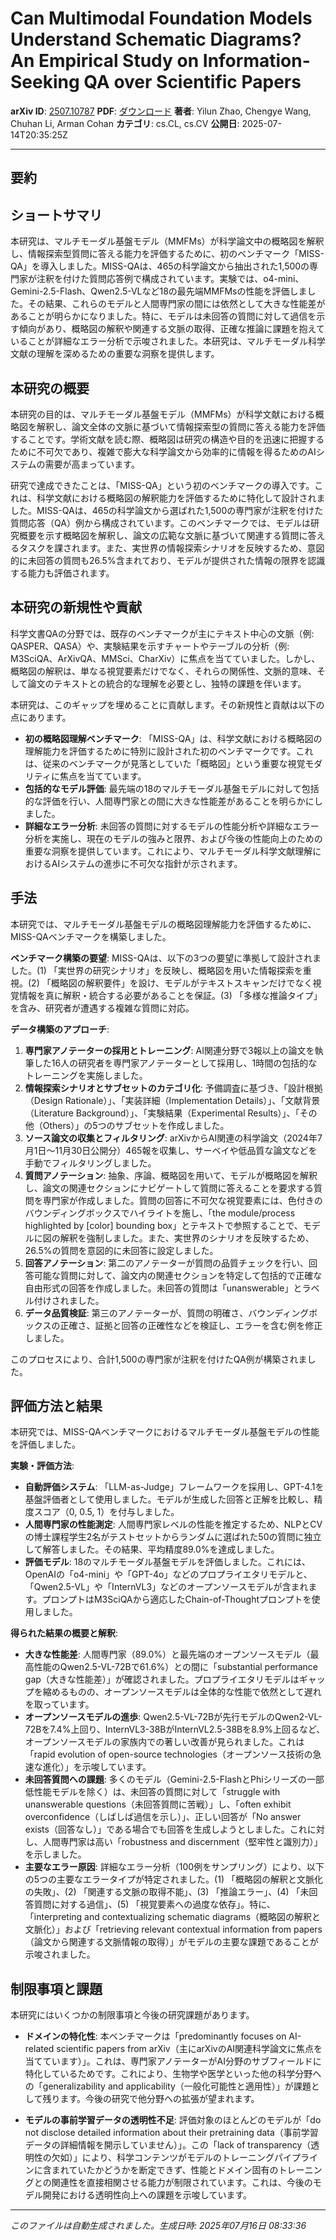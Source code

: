 # Can Multimodal Foundation Models Understand Schematic Diagrams? An   Empirical Study on Information-Seeking QA over Scientific Papers

**arXiv ID**: [2507.10787](http://arxiv.org/abs/2507.10787v1)
**PDF**: [ダウンロード](http://arxiv.org/pdf/2507.10787v1.pdf)
**著者**: Yilun Zhao, Chengye Wang, Chuhan Li, Arman Cohan
**カテゴリ**: cs.CL, cs.CV
**公開日**: 2025-07-14T20:35:25Z

---

## 要約

## ショートサマリ
本研究は、マルチモーダル基盤モデル（MMFMs）が科学論文中の概略図を解釈し、情報探索型質問に答える能力を評価するために、初のベンチマーク「MISS-QA」を導入しました。MISS-QAは、465の科学論文から抽出された1,500の専門家が注釈を付けた質問応答例で構成されています。実験では、o4-mini、Gemini-2.5-Flash、Qwen2.5-VLなど18の最先端MMFMsの性能を評価しました。その結果、これらのモデルと人間専門家の間には依然として大きな性能差があることが明らかになりました。特に、モデルは未回答の質問に対して過信を示す傾向があり、概略図の解釈や関連する文脈の取得、正確な推論に課題を抱えていることが詳細なエラー分析で示唆されました。本研究は、マルチモーダル科学文献の理解を深めるための重要な洞察を提供します。

## 本研究の概要
本研究の目的は、マルチモーダル基盤モデル（MMFMs）が科学文献における概略図を解釈し、論文全体の文脈に基づいて情報探索型の質問に答える能力を評価することです。学術文献を読む際、概略図は研究の構造や目的を迅速に把握するために不可欠であり、複雑で膨大な科学論文から効率的に情報を得るためのAIシステムの需要が高まっています。

研究で達成できたことは、「MISS-QA」という初のベンチマークの導入です。これは、科学文献における概略図の解釈能力を評価するために特化して設計されました。MISS-QAは、465の科学論文から選ばれた1,500の専門家が注釈を付けた質問応答（QA）例から構成されています。このベンチマークでは、モデルは研究概要を示す概略図を解釈し、論文の広範な文脈に基づいて関連する質問に答えるタスクを課されます。また、実世界の情報探索シナリオを反映するため、意図的に未回答の質問も26.5%含まれており、モデルが提供された情報の限界を認識する能力も評価されます。

## 本研究の新規性や貢献
科学文書QAの分野では、既存のベンチマークが主にテキスト中心の文脈（例: QASPER、QASA）や、実験結果を示すチャートやテーブルの分析（例: M3SciQA、ArXivQA、MMSci、CharXiv）に焦点を当てていました。しかし、概略図の解釈は、単なる視覚要素だけでなく、それらの関係性、文脈的意味、そして論文のテキストとの統合的な理解を必要とし、独特の課題を伴います。

本研究は、このギャップを埋めることに貢献します。その新規性と貢献は以下の点にあります。
- **初の概略図理解ベンチマーク**: 「MISS-QA」は、科学文献における概略図の理解能力を評価するために特別に設計された初のベンチマークです。これは、従来のベンチマークが見落としていた「概略図」という重要な視覚モダリティに焦点を当てています。
- **包括的なモデル評価**: 最先端の18のマルチモーダル基盤モデルに対して包括的な評価を行い、人間専門家との間に大きな性能差があることを明らかにしました。
- **詳細なエラー分析**: 未回答の質問に対するモデルの性能分析や詳細なエラー分析を実施し、現在のモデルの強みと限界、および今後の性能向上のための重要な洞察を提供しています。これにより、マルチモーダル科学文献理解におけるAIシステムの進歩に不可欠な指針が示されます。

## 手法
本研究では、マルチモーダル基盤モデルの概略図理解能力を評価するために、MISS-QAベンチマークを構築しました。

**ベンチマーク構築の要望**: MISS-QAは、以下の3つの要望に準拠して設計されました。(1) 「実世界の研究シナリオ」を反映し、概略図を用いた情報探索を重視。(2) 「概略図の解釈要件」を設け、モデルがテキストスキャンだけでなく視覚情報を真に解釈・統合する必要があることを保証。(3) 「多様な推論タイプ」を含み、研究者が遭遇する複雑な質問に対応。

**データ構築のアプローチ**:
1.  **専門家アノテーターの採用とトレーニング**: AI関連分野で3報以上の論文を執筆した16人の研究者を専門家アノテーターとして採用し、1時間の包括的なトレーニングを実施しました。
2.  **情報探索シナリオとサブセットのカテゴリ化**: 予備調査に基づき、「設計根拠（Design Rationale）」、「実装詳細（Implementation Details）」、「文献背景（Literature Background）」、「実験結果（Experimental Results）」、「その他（Others）」の5つのサブセットを作成しました。
3.  **ソース論文の収集とフィルタリング**: arXivからAI関連の科学論文（2024年7月1日～11月30日公開分）465報を収集し、サーベイや低品質な論文などを手動でフィルタリングしました。
4.  **質問アノテーション**: 抽象、序論、概略図を用いて、モデルが概略図を解釈し、論文の関連セクションにナビゲートして質問に答えることを要求する質問を専門家が作成しました。質問の回答に不可欠な視覚要素には、色付きのバウンディングボックスでハイライトを施し、「the module/process highlighted by [color] bounding box」とテキストで参照することで、モデルに図の解釈を強制しました。また、実世界のシナリオを反映するため、26.5%の質問を意図的に未回答に設定しました。
5.  **回答アノテーション**: 第二のアノテーターが質問の品質チェックを行い、回答可能な質問に対して、論文内の関連セクションを特定して包括的で正確な自由形式の回答を作成しました。未回答の質問は「unanswerable」とラベル付けされました。
6.  **データ品質検証**: 第三のアノテーターが、質問の明確さ、バウンディングボックスの正確さ、証拠と回答の正確性などを検証し、エラーを含む例を修正しました。

このプロセスにより、合計1,500の専門家が注釈を付けたQA例が構築されました。

## 評価方法と結果
本研究では、MISS-QAベンチマークにおけるマルチモーダル基盤モデルの性能を評価しました。

**実験・評価方法**:
-   **自動評価システム**: 「LLM-as-Judge」フレームワークを採用し、GPT-4.1を基盤評価者として使用しました。モデルが生成した回答と正解を比較し、精度スコア（0, 0.5, 1）を付与しました。
-   **人間専門家の性能測定**: 人間専門家レベルの性能を推定するため、NLPとCVの博士課程学生2名がテストセットからランダムに選ばれた50の質問に独立して解答しました。その結果、平均精度89.0%を達成しました。
-   **評価モデル**: 18のマルチモーダル基盤モデルを評価しました。これには、OpenAIの「o4-mini」や「GPT-4o」などのプロプライエタリモデルと、「Qwen2.5-VL」や「InternVL3」などのオープンソースモデルが含まれます。プロンプトはM3SciQAから適応したChain-of-Thoughtプロンプトを使用しました。

**得られた結果の概要と解釈**:
-   **大きな性能差**: 人間専門家（89.0%）と最先端のオープンソースモデル（最高性能のQwen2.5-VL-72Bで61.6%）との間に「substantial performance gap（大きな性能差）」が確認されました。プロプライエタリモデルはギャップを縮めるものの、オープンソースモデルは全体的な性能で依然として遅れを取っています。
-   **オープンソースモデルの進歩**: Qwen2.5-VL-72Bが先行モデルのQwen2-VL-72Bを7.4%上回り、InternVL3-38BがInternVL2.5-38Bを8.9%上回るなど、オープンソースモデルの家族内での著しい改善が見られました。これは「rapid evolution of open-source technologies（オープンソース技術の急速な進化）」を示唆しています。
-   **未回答質問への課題**: 多くのモデル（Gemini-2.5-FlashとPhiシリーズの一部低性能モデルを除く）は、未回答の質問に対して「struggle with unanswerable questions（未回答質問に苦戦）」し、「often exhibit overconfidence（しばしば過信を示し）」、正しい回答が「No answer exists（回答なし）」である場合でも回答を生成しようとしました。これに対し、人間専門家は高い「robustness and discernment（堅牢性と識別力）」を示しました。
-   **主要なエラー原因**: 詳細なエラー分析（100例をサンプリング）により、以下の5つの主要なエラータイプが特定されました。(1) 「概略図の解釈と文脈化の失敗」、(2) 「関連する文脈の取得不能」、(3) 「推論エラー」、(4) 「未回答質問に対する過信」、(5) 「視覚要素への過度な依存」。特に、「interpreting and contextualizing schematic diagrams（概略図の解釈と文脈化）」および「retrieving relevant contextual information from papers（論文から関連する文脈情報の取得）」がモデルの主要な課題であることが示唆されました。

## 制限事項と課題
本研究にはいくつかの制限事項と今後の研究課題があります。

-   **ドメインの特化性**: 本ベンチマークは「predominantly focuses on AI-related scientific papers from arXiv（主にarXivのAI関連科学論文に焦点を当てています）」。これは、専門家アノテーターがAI分野のサブフィールドに特化しているためです。これにより、生物学や医学といった他の科学分野への「generalizability and applicability（一般化可能性と適用性）」が課題として残ります。今後の研究で他分野への拡張が望まれます。

-   **モデルの事前学習データの透明性不足**: 評価対象のほとんどのモデルが「do not disclose detailed information about their pretraining data（事前学習データの詳細情報を開示していません）」。この「lack of transparency（透明性の欠如）」により、科学コンテンツがモデルのトレーニングパイプラインに含まれていたかどうかを断定できず、性能とドメイン固有のトレーニングとの関連性を直接相関させる能力が制限されています。これは、今後のモデル開発における透明性向上への課題を示唆しています。

---

*このファイルは自動生成されました。生成日時: 2025年07月16日 08:33:36*
